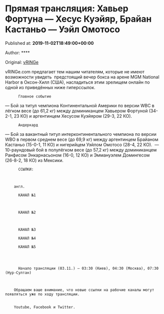 
# Прямая трансляция: Хавьер Фортуна — Хесус Куэйяр, Брайан Кастаньо — Уэйл Омотосо

Published at: **2019-11-02T18:49:00+00:00**

Author: ****

Original: [vRINGe](https://vringe.com/news/129110-pryamaya-translyatsiya-khaver-fortuna-khesus-kueyyar-brayan-kastano-ueyl-omotoso-.htm)

vRINGe.com предлагает тем нашим читателям, которые не имеют возможности увидеть  предстоящий вечер бокса на арене MGM National Harbor в Оксон-Хилл (США), насладиться этим зрелищем онлайн по одной из приведённых ниже гиперссылок.

        
          Главное событие
        
      
— Бой за титул чемпиона Континентальной Америки по версии WBC в лёгком весе (до 61,2 кг) между доминиканцем Хавьером Фортуной (34-2-1, 23 КО) и аргентинцем Хесусом Куэйяром (29-3, 22 КО). 

        
          Андеркард
        
      
— Бой за вакантный титул интерконтинентального чемпиона по версии WBO в первом среднем весе (до 69,9 кг) между аргентинцем Брайаном Кастаньо (15-0-1, 11 КО) и нигерийцем Уэйлом Омотосо (28-4, 22 КО). 
— 10-раундовый бой в полулёгком весе (до 57,2 кг) между доминиканцем Ранфисом Энкарнасьоном (16-0, 12 КО) и Эммануэлем Домингесом (26-8-2, 18 КО) из Мексики. 

        
          ССЫЛКИ:
        
      

        англ.
        
          КАНАЛ №1
          
        
        
          КАНАЛ №2
          
        
        
          КАНАЛ №3
          
          КАНАЛ №4
          
          КАНАЛ №5
        
      

        
          Начало трансляции (03.11.) – 03:30 (Киев), 04:30 (Москва), 07:30 (Нур-Султан)
        
      

        Обращаем ваше внимание, что новые ссылки на рабочие каналы могут появляться уже по ходу трансляции.
      

        Youtube, Facebook и Twitter.
      
